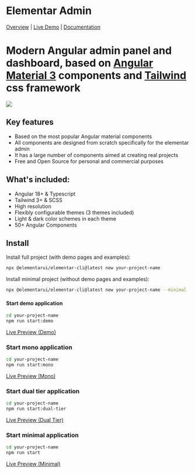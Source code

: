 # Elementar Admin

[Overview](https://elementarui.com) | [Live Demo](https://demo.elementarui.com) | [Documentation](https://elementarui.com/documentation)

# Modern Angular admin panel and dashboard, based on [Angular Material 3](https://material.angular.io) components and [Tailwind](https://tailwindcss.com/) css framework

<a target="_blank" href="https://elementarui.com">
  <img src="https://elementarui.com/assets/elementar-admin-preview.png">
</a>

## Key features

- Based on the most popular Angular material components
- All components are designed from scratch specifically for the elementar admin
- It has a large number of components aimed at creating real projects
- Free and Open Source for personal and commercial purposes

## What's included:

- Angular 18+ & Typescript
- Tailwind 3+ & SCSS
- High resolution
- Flexibly configurable themes (3 themes included)
- Light & dark color schemes in each theme
- 50+ Angular Components

## Install

Install full project (with demo pages and examples):

```bash
npx @elementarui/elementar-cli@latest new your-project-name
```

Install minimal project (without demo pages and examples):

```bash
npx @elementarui/elementar-cli@latest new your-project-name --minimal
```

#### Start demo application
```bash
cd your-project-name
npm run start:demo
```

[Live Preview (Demo)](https://demo.elementarui.com)

### Start mono application
```bash
cd your-project-name
npm run start:mono
```

[Live Preview (Mono)](https://mono.elementarui.com)

### Start dual tier application
```bash
cd your-project-name
npm run start:dual-tier
```

[Live Preview (Dual Tier)](https://dual-tier.elementarui.com)

### Start minimal application
```bash
cd your-project-name
npm run start
```

[Live Preview (Minimal)](https://minimal.elementarui.com)
